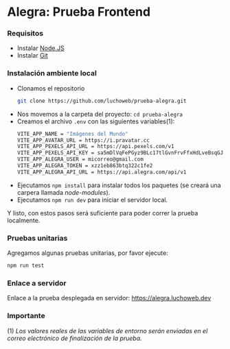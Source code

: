 # Alegra: Prueba Frontend

### Requisitos
- Instalar [Node.JS](https://nodejs.org)
- Instalar [Git](https://git-scm.com/downloads)

### Instalación ambiente local
- Clonamos el repositorio
  ```bash
  git clone https://github.com/luchoweb/prueba-alegra.git
  ```
- Nos movemos a la carpeta del proyecto:
  ```cd prueba-alegra```
- Creamos el archivo `.env` con las siguientes variables(1):
  ```bash
  VITE_APP_NAME = "Imágenes del Mundo"
  VITE_APP_AVATAR_URL = https://i.pravatar.cc
  VITE_APP_PEXELS_API_URL = https://api.pexels.com/v1
  VITE_APP_PEXELS_API_KEY = sa5mDlVqFePGyz9BLc17tlGvnFrvFfxHdLveBsqGJu2QppJihTnySmhx
  VITE_APP_ALEGRA_USER = micorreo@gmail.com
  VITE_APP_ALEGRA_TOKEN = xzz1eb863btq322c1fe2
  VITE_APP_ALEGRA_API_URL = https://api.alegra.com/api/v1
  ```
- Ejecutamos ```npm install``` para instalar todos los paquetes (se creará una carpera llamada *node-modules*).
- Ejecutamos  ```npm run dev``` para iniciar el servidor local.

Y listo, con estos pasos será suficiente para poder correr la prueba localmente.

### Pruebas unitarias

Agregamos algunas pruebas unitarias, por favor ejecute:
```bash
npm run test
```

### Enlace a servidor

Enlace a la prueba desplegada en servidor: https://alegra.luchoweb.dev

### Importante

(1) *Los valores reales de las variables de entorno serán enviadas en el correo electrónico de finalización de la prueba.*
